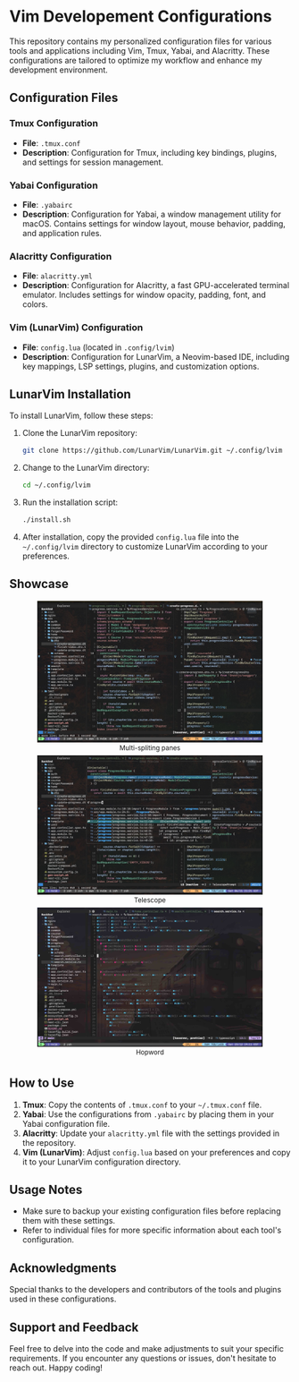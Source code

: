 # Vim Developement Configurations

This repository contains my personalized configuration files for various tools and applications including Vim, Tmux, Yabai, and Alacritty. These configurations are tailored to optimize my workflow and enhance my development environment.

## Configuration Files

### Tmux Configuration

- **File**: `.tmux.conf`
- **Description**: Configuration for Tmux, including key bindings, plugins, and settings for session management.

### Yabai Configuration

- **File**: `.yabairc`
- **Description**: Configuration for Yabai, a window management utility for macOS. Contains settings for window layout, mouse behavior, padding, and application rules.

### Alacritty Configuration

- **File**: `alacritty.yml`
- **Description**: Configuration for Alacritty, a fast GPU-accelerated terminal emulator. Includes settings for window opacity, padding, font, and colors.

### Vim (LunarVim) Configuration

- **File**: `config.lua` (located in `.config/lvim`)
- **Description**: Configuration for LunarVim, a Neovim-based IDE, including key mappings, LSP settings, plugins, and customization options.

## LunarVim Installation

To install LunarVim, follow these steps:

1. Clone the LunarVim repository:
   ```bash
   git clone https://github.com/LunarVim/LunarVim.git ~/.config/lvim
   ```

2. Change to the LunarVim directory:
   ```bash
   cd ~/.config/lvim
   ```

3. Run the installation script:
   ```bash
   ./install.sh
   ```

4. After installation, copy the provided `config.lua` file into the `~/.config/lvim` directory to customize LunarVim according to your preferences.

## Showcase

<div align="center">
<img src="showcase1.jpg" alt="Multi-spliting panes" width="80%"/><br/>
<sup>Multi-spliting panes</sup>
</div>
 
<div align="center">
<img src="showcase2.jpg" alt="Telescope" width="80%"/><br/>
<sup>Telescope</sup>
</div>

<div align="center">
<img src="hopword.jpg" alt="Telescope" width="80%"/><br/>
<sup>Hopword</sup>
</div>

## How to Use

1. **Tmux**: Copy the contents of `.tmux.conf` to your `~/.tmux.conf` file.
2. **Yabai**: Use the configurations from `.yabairc` by placing them in your Yabai configuration file.
3. **Alacritty**: Update your `alacritty.yml` file with the settings provided in the repository.
4. **Vim (LunarVim)**: Adjust `config.lua` based on your preferences and copy it to your LunarVim configuration directory.

## Usage Notes

- Make sure to backup your existing configuration files before replacing them with these settings.
- Refer to individual files for more specific information about each tool's configuration.

## Acknowledgments

Special thanks to the developers and contributors of the tools and plugins used in these configurations.

## Support and Feedback
Feel free to delve into the code and make adjustments to suit your specific requirements. If you encounter any questions or issues, don't hesitate to reach out. Happy coding!
